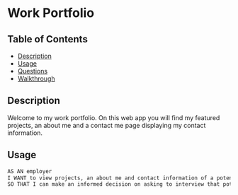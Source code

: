 # Work Portfolio

## Table of Contents
- [Description](#description)
- [Usage](#usage)
- [Questions](#questions)
- [Walkthrough](#walkthrough)

## Description
Welcome to my work portfolio. On this web app you will find my featured projects, an about me and a contact me page displaying my contact information.

## Usage
```md
AS AN employer
I WANT to view projects, an about me and contact information of a potential employee
SO THAT I can make an informed decision on asking to interview that potential employee.
```